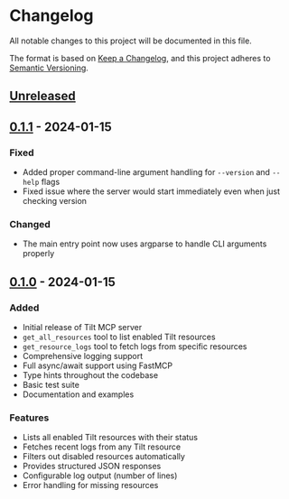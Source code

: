 # Changelog

All notable changes to this project will be documented in this file.

The format is based on [Keep a Changelog](https://keepachangelog.com/en/1.0.0/),
and this project adheres to [Semantic Versioning](https://semver.org/spec/v2.0.0.html).

## [Unreleased]

## [0.1.1] - 2024-01-15

### Fixed
- Added proper command-line argument handling for `--version` and `--help` flags
- Fixed issue where the server would start immediately even when just checking version

### Changed
- The main entry point now uses argparse to handle CLI arguments properly

## [0.1.0] - 2024-01-15

### Added
- Initial release of Tilt MCP server
- `get_all_resources` tool to list enabled Tilt resources
- `get_resource_logs` tool to fetch logs from specific resources
- Comprehensive logging support
- Full async/await support using FastMCP
- Type hints throughout the codebase
- Basic test suite
- Documentation and examples

### Features
- Lists all enabled Tilt resources with their status
- Fetches recent logs from any Tilt resource
- Filters out disabled resources automatically
- Provides structured JSON responses
- Configurable log output (number of lines)
- Error handling for missing resources

[0.1.0]: https://github.com/aryan-agrawal-glean/tilt-mcp/releases/tag/v0.1.0
[0.1.1]: https://github.com/aryan-agrawal-glean/tilt-mcp/releases/tag/v0.1.1
[Unreleased]: https://github.com/aryan-agrawal-glean/tilt-mcp/compare/v0.1.1...HEAD